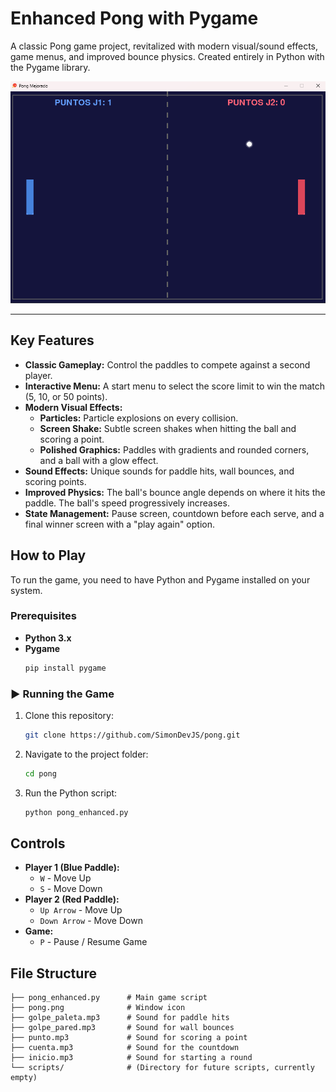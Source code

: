 # Enhanced Pong with Pygame

A classic Pong game project, revitalized with modern visual/sound effects, game menus, and improved bounce physics. Created entirely in Python with the Pygame library.

![Gameplay Screenshot](./images/pong.png)

---

## Key Features

-   **Classic Gameplay:** Control the paddles to compete against a second player.
-   **Interactive Menu:** A start menu to select the score limit to win the match (5, 10, or 50 points).
-   **Modern Visual Effects:**
    -   **Particles:** Particle explosions on every collision.
    -   **Screen Shake:** Subtle screen shakes when hitting the ball and scoring a point.
    -   **Polished Graphics:** Paddles with gradients and rounded corners, and a ball with a glow effect.
-   **Sound Effects:** Unique sounds for paddle hits, wall bounces, and scoring points.
-   **Improved Physics:** The ball's bounce angle depends on where it hits the paddle. The ball's speed progressively increases.
-   **State Management:** Pause screen, countdown before each serve, and a final winner screen with a "play again" option.

## How to Play

To run the game, you need to have Python and Pygame installed on your system.

### Prerequisites

-   **Python 3.x**
-   **Pygame**
    ```bash
    pip install pygame
    ```

### ▶️ Running the Game

1.  Clone this repository:
    ```bash
    git clone https://github.com/SimonDevJS/pong.git
    ```

2.  Navigate to the project folder:
    ```bash
    cd pong
    ```

3.  Run the Python script:
    ```bash
    python pong_enhanced.py
    ```


## Controls

-   **Player 1 (Blue Paddle):**
    -   `W` - Move Up
    -   `S` - Move Down
-   **Player 2 (Red Paddle):**
    -   `Up Arrow` - Move Up
    -   `Down Arrow` - Move Down
-   **Game:**
    -   `P` - Pause / Resume Game

## File Structure
```text
├── pong_enhanced.py      # Main game script
├── pong.png              # Window icon
├── golpe_paleta.mp3      # Sound for paddle hits
├── golpe_pared.mp3       # Sound for wall bounces
├── punto.mp3             # Sound for scoring a point
├── cuenta.mp3            # Sound for the countdown
├── inicio.mp3            # Sound for starting a round
└── scripts/              # (Directory for future scripts, currently empty)

